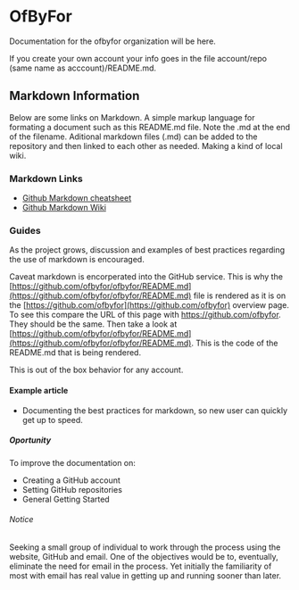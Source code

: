 # OfByFor

Documentation for the ofbyfor organization will be here.

If you create your own account your info goes in the file account/repo (same name as acccount)/README.md.

## Markdown Information

Below are some links on Markdown. A simple markup language for formating a document such as this README.md file. Note the .md at the end of the filename. Aditional markdown files (.md) can be added to the repository and then linked to each other as needed. Making a kind of local wiki.

### Markdown Links
- [Github Markdown cheatsheet](https://github.com/adam-p/markdown-here/wiki/Markdown-Cheatsheet)
- [Github Markdown Wiki](https://docs.github.com/en/get-started/writing-on-github/getting-started-with-writing-and-formatting-on-github/basic-writing-and-formatting-syntax)

### Guides
As the project grows, discussion and examples of best practices regarding the use of markdown is encouraged. 

Caveat markdown is encorperated into the GitHub service. This is why the [https://github.com/ofbyfor/ofbyfor/README.md](https://github.com/ofbyfor/ofbyfor/README.md) file is rendered as it is on the [https://github.com/ofbyfor](https://github.com/ofbyfor) overview page. To see this compare the URL of this page with https://github.com/ofbyfor. They should be the same. Then take a look at [https://github.com/ofbyfor/ofbyfor/README.md](https://github.com/ofbyfor/ofbyfor/README.md). This is the code of the README.md that is being rendered. 

This is out of the box behavior for any account.

#### Example article
- Documenting the best practices for markdown, so new user can quickly get up to speed.

##### Oportunity
To improve the documentation on:
- Creating a GitHub account
- Setting GitHub repositories
- General Getting Started 

###### Notice
Seeking a small group of individual to work through the process using the website, GitHub and email. One of the objectives would be to, eventually, eliminate the need for email in the process. Yet initially the familiarity of most with email has real value in getting up and running sooner than later.

<!--
**ofbyfor/ofbyfor** is a ✨ _special_ ✨ repository because its `README.md` (this file) appears on your GitHub profile.

Here are some ideas to get you started:

- 🔭 I’m currently working on ...
- 🌱 I’m currently learning ...
- 👯 I’m looking to collaborate on ...
- 🤔 I’m looking for help with ...
- 💬 Ask me about ...
- 📫 How to reach me: ...
- 😄 Pronouns: ...
- ⚡ Fun fact: ...

### Hi there 👋
-->

